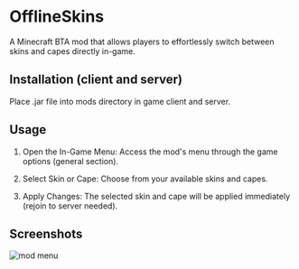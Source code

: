 # OfflineSkins

A Minecraft BTA mod that allows players to effortlessly switch between skins and capes directly in-game.

## Installation (client and server)

Place .jar file into mods directory in game client and server.

## Usage

1. Open the In-Game Menu: Access the mod's menu through the game options (general section).

2. Select Skin or Cape: Choose from your available skins and capes.

3. Apply Changes: The selected skin and cape will be applied immediately (rejoin to server needed).

## Screenshots

![mod menu]()
